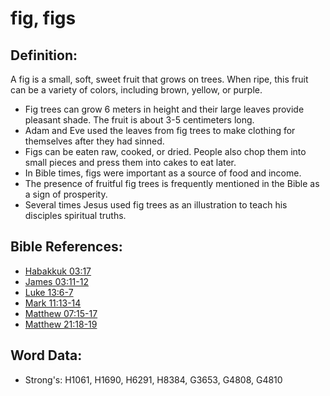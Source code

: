 # fig, figs #

## Definition: ##

A fig is a small, soft, sweet fruit that grows on trees. When ripe, this fruit can be a variety of colors, including brown, yellow, or purple.

* Fig trees can grow 6 meters in height and their large leaves provide pleasant shade. The fruit is about 3-5 centimeters long.
* Adam and Eve used the leaves from fig trees to make clothing for themselves after they had sinned.
* Figs can be eaten raw, cooked, or dried. People also chop them into small pieces and press them into cakes to eat later.
* In Bible times, figs were important as a source of food and income.
* The presence of fruitful fig trees is frequently mentioned in the Bible as a sign of prosperity.
* Several times Jesus used fig trees as an illustration to teach his disciples spiritual truths.

## Bible References: ##

* [Habakkuk 03:17](rc://en/tn/help/hab/03/17)
* [James 03:11-12](rc://en/tn/help/jas/03/11)
* [Luke 13:6-7](rc://en/tn/help/luk/13/06)
* [Mark 11:13-14](rc://en/tn/help/mrk/11/13)
* [Matthew 07:15-17](rc://en/tn/help/mat/07/15)
* [Matthew 21:18-19](rc://en/tn/help/mat/21/18)

## Word Data: ##

* Strong's: H1061, H1690, H6291, H8384, G3653, G4808, G4810
